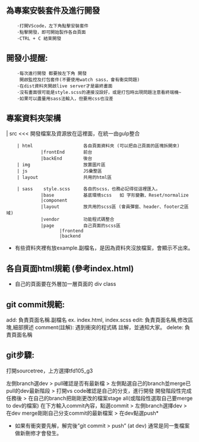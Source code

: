 ## 為專案安裝套件及進行開發
        ·打開VScode，左下角點擊安裝套件
        ·點擊開發，即可開始製作各自頁面
        ·CTRL + C 結束開發

## 開發小提醒: 
        ·每次進行開發 都要按左下角 開發
         開啟監控及打包套件(不要使用watch sass，會有衝突問題)
        ·在dist資料夾開啟live server才是最終畫面
        ·沒有畫面很可能是style.scss的連接沒設好，或是打包時出現問題注意看終端機~
        ·如果可以盡量用sass法輸入，但要用css也沒差
        

## 專案資料夾架構
  | src  <<<   開發檔案及資源放在這裡面，在統一由gulp整合
    
        | html                   各自頁面資料夾 (可以把自己頁面的區塊拆開來)
                 |frontEnd       前台
                 |backEnd        後台
        | img                    放置圖片區
        | js                     JS彙整區
        | layout                 共用的html區

        | sass    style.scss     各自的scss，也務必記得從這裡匯入。
                 |base           基底環境scss   如 字形變數、Reset/normalize
                 |component
                 |layout         放共用的scss區 (會員彈窗、header、footer之區域)
                 |vendor         功能程式碼整合
                 |page           自己頁面的scss區
                        |frontend
                        |backend
                              
* 有些資料夾裡有放example.副檔名，是因為資料夾沒放檔案，會顯示不出來。

## 各自頁面html規範 (參考index.html)
* 自己的頁面要在外層加一層頁面的 div class
<div class="wrapper_index">   <!-- <class="wrapper"> 改成 <div class="wrapper_index">  -->
</div>


## git commit規範:
add: 負責頁面名稱.副檔名 ex. index.html, index.scss
edit: 負責頁面名稱,修改區塊,細部撰述
comment(註解):  遇到衝突的程式碼 註解，並通知大家。
delete: 負責頁面名稱



## git步驟:

打開sourcetree，上方選擇tfd105_g3

左側branch選dev > pull確認是否有最新檔 > 左側點選自己的branch並merge已pull的dev最新階段 > 打開vs code確認是自己的分支，進行開發
開發階段性完成任務後 > 在自己的branch把剛剛更改的檔案stage all(或階段性選取自己要merge to dev的檔案) 在下方輸入commit內容，點選commit > 左側branch選擇dev > 在dev merge剛剛自己分支commit的最新檔案 > 在dev點選push*

* 如果有衝突要先解，解完後”git commit > push” (at dev) 通常是同一隻檔案做新刪修才會發生。




